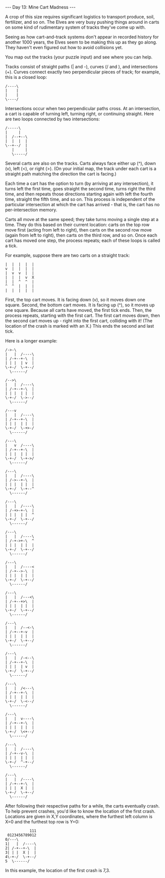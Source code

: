 --- Day 13: Mine Cart Madness ---

A crop of this size requires significant logistics to transport produce, soil, fertilizer, and so on. The Elves are very busy pushing things around in carts on some kind of rudimentary system of tracks they've come up with.

Seeing as how cart-and-track systems don't appear in recorded history for another 1000 years, the Elves seem to be making this up as they go along. They haven't even figured out how to avoid collisions yet.

You map out the tracks (your puzzle input) and see where you can help.

Tracks consist of straight paths (| and -), curves (/ and \), and intersections (+). Curves connect exactly two perpendicular pieces of track; for example, this is a closed loop:

```text
/----\
|    |
|    |
\----/
```

Intersections occur when two perpendicular paths cross. At an intersection, a cart is capable of turning left, turning right, or continuing straight. Here are two loops connected by two intersections:

```text
/-----\
|     |
|  /--+--\
|  |  |  |
\--+--/  |
   |     |
   \-----/
```

Several carts are also on the tracks. Carts always face either up (^), down (v), left (<), or right (>). (On your initial map, the track under each cart is a straight path matching the direction the cart is facing.)

Each time a cart has the option to turn (by arriving at any intersection), it turns left the first time, goes straight the second time, turns right the third time, and then repeats those directions starting again with left the fourth time, straight the fifth time, and so on. This process is independent of the particular intersection at which the cart has arrived - that is, the cart has no per-intersection memory.

Carts all move at the same speed; they take turns moving a single step at a time. They do this based on their current location: carts on the top row move first (acting from left to right), then carts on the second row move (again from left to right), then carts on the third row, and so on. Once each cart has moved one step, the process repeats; each of these loops is called a tick.

For example, suppose there are two carts on a straight track:

```text
|  |  |  |  |
v  |  |  |  |
|  v  v  |  |
|  |  |  v  X
|  |  ^  ^  |
^  ^  |  |  |
|  |  |  |  |
```

First, the top cart moves. It is facing down (v), so it moves down one square. Second, the bottom cart moves. It is facing up (^), so it moves up one square. Because all carts have moved, the first tick ends. Then, the process repeats, starting with the first cart. The first cart moves down, then the second cart moves up - right into the first cart, colliding with it! (The location of the crash is marked with an X.) This ends the second and last tick.

Here is a longer example:

```text
/->-\        
|   |  /----\
| /-+--+-\  |
| | |  | v  |
\-+-/  \-+--/
  \------/   
```

```text
/-->\        
|   |  /----\
| /-+--+-\  |
| | |  | |  |
\-+-/  \->--/
  \------/   
```

```text
/---v        
|   |  /----\
| /-+--+-\  |
| | |  | |  |
\-+-/  \-+>-/
  \------/   
```

```text
/---\        
|   v  /----\
| /-+--+-\  |
| | |  | |  |
\-+-/  \-+->/
  \------/   
```

```text
/---\        
|   |  /----\
| /->--+-\  |
| | |  | |  |
\-+-/  \-+--^
  \------/   
```

```text
/---\        
|   |  /----\
| /-+>-+-\  |
| | |  | |  ^
\-+-/  \-+--/
  \------/   
```

```text
/---\        
|   |  /----\
| /-+->+-\  ^
| | |  | |  |
\-+-/  \-+--/
  \------/   
```

```text
/---\        
|   |  /----<
| /-+-->-\  |
| | |  | |  |
\-+-/  \-+--/
  \------/   
```

```text
/---\        
|   |  /---<\
| /-+--+>\  |
| | |  | |  |
\-+-/  \-+--/
  \------/   
```

```text
/---\        
|   |  /--<-\
| /-+--+-v  |
| | |  | |  |
\-+-/  \-+--/
  \------/   
```

```text
/---\        
|   |  /-<--\
| /-+--+-\  |
| | |  | v  |
\-+-/  \-+--/
  \------/   
```

```text
/---\        
|   |  /<---\
| /-+--+-\  |
| | |  | |  |
\-+-/  \-<--/
  \------/   
```

```text
/---\        
|   |  v----\
| /-+--+-\  |
| | |  | |  |
\-+-/  \<+--/
  \------/   
```

```text
/---\        
|   |  /----\
| /-+--v-\  |
| | |  | |  |
\-+-/  ^-+--/
  \------/   
```

```text
/---\        
|   |  /----\
| /-+--+-\  |
| | |  X |  |
\-+-/  \-+--/
  \------/   
```

After following their respective paths for a while, the carts eventually crash. To help prevent crashes, you'd like to know the location of the first crash. Locations are given in X,Y coordinates, where the furthest left column is X=0 and the furthest top row is Y=0:

```text
           111
 0123456789012
0/---\        
1|   |  /----\
2| /-+--+-\  |
3| | |  X |  |
4\-+-/  \-+--/
5  \------/   
```

In this example, the location of the first crash is 7,3.
